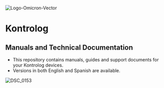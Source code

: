 ![Logo-Omicron-Vector](https://github.com/Omicron-IoT-Solutions/Kontrolog/assets/141452095/547ede81-affa-4bfe-9f5f-5f30b309bf54)
# Kontrolog
## Manuals and Technical Documentation
- This repository contains manuals, guides and support documents for your Kontrolog devices.
- Versions in both English and Spanish are available.
  
![DSC_0153](https://github.com/Omicron-IoT-Solutions/Kontrolog/assets/141452095/8b49bcc3-d6a5-479f-ad33-2f9a67fb1a12)

